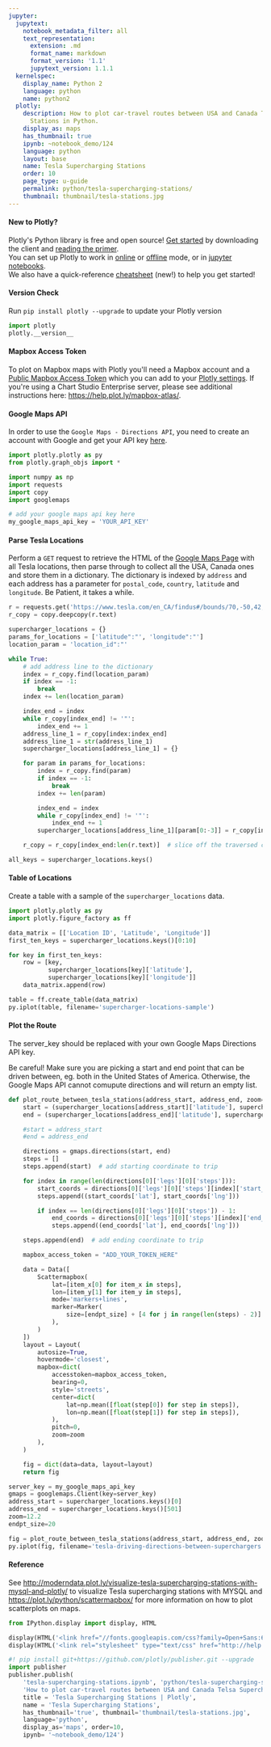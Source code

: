 ```yaml
---
jupyter:
  jupytext:
    notebook_metadata_filter: all
    text_representation:
      extension: .md
      format_name: markdown
      format_version: '1.1'
      jupytext_version: 1.1.1
  kernelspec:
    display_name: Python 2
    language: python
    name: python2
  plotly:
    description: How to plot car-travel routes between USA and Canada Telsa Supercharging
      Stations in Python.
    display_as: maps
    has_thumbnail: true
    ipynb: ~notebook_demo/124
    language: python
    layout: base
    name: Tesla Supercharging Stations
    order: 10
    page_type: u-guide
    permalink: python/tesla-supercharging-stations/
    thumbnail: thumbnail/tesla-stations.jpg
---
```


#### New to Plotly?
Plotly's Python library is free and open source! [Get started](https://plot.ly/python/getting-started/) by downloading the client and [reading the primer](https://plot.ly/python/getting-started/).
<br>You can set up Plotly to work in [online](https://plot.ly/python/getting-started/#initialization-for-online-plotting) or [offline](https://plot.ly/python/getting-started/#initialization-for-offline-plotting) mode, or in [jupyter notebooks](https://plot.ly/python/getting-started/#start-plotting-online).
<br>We also have a quick-reference [cheatsheet](https://images.plot.ly/plotly-documentation/images/python_cheat_sheet.pdf) (new!) to help you get started!


#### Version Check
Run  `pip install plotly --upgrade` to update your Plotly version

```python
import plotly
plotly.__version__
```

#### Mapbox Access Token

To plot on Mapbox maps with Plotly you'll need a Mapbox account and a [Public Mapbox Access Token](https://www.mapbox.com/studio) which you can add to your [Plotly settings](https://plot.ly/settings/mapbox). If you're using a Chart Studio Enterprise server, please see additional instructions here: https://help.plot.ly/mapbox-atlas/.


#### Google Maps API
In order to use the `Google Maps - Directions API`, you need to create an account with Google and get your API key [here](https://developers.google.com/maps/documentation/directions/).

```python
import plotly.plotly as py
from plotly.graph_objs import *

import numpy as np
import requests
import copy
import googlemaps

# add your google maps api key here
my_google_maps_api_key = 'YOUR_API_KEY'
```

#### Parse Tesla Locations
Perform a `GET` request to retrieve the HTML of the [Google Maps Page](https://www.tesla.com/en_CA/findus#/bounds/70,-50,42,-142,d?search=supercharger,&name=Canada) with all Tesla locations, then parse through to collect all the USA, Canada ones and store them in a dictionary. The dictionary is indexed by `address` and each address has a parameter for `postal_code`, `country`, `latitude` and `longitude`. Be Patient, it takes a while.

```python
r = requests.get('https://www.tesla.com/en_CA/findus#/bounds/70,-50,42,-142,d?search=supercharger,&name=Canada')
r_copy = copy.deepcopy(r.text)
```

```python
supercharger_locations = {}
params_for_locations = ['latitude":"', 'longitude":"']
location_param = 'location_id":"'

while True:
    # add address line to the dictionary
    index = r_copy.find(location_param)
    if index == -1:
        break
    index += len(location_param)

    index_end = index
    while r_copy[index_end] != '"':
        index_end += 1
    address_line_1 = r_copy[index:index_end]
    address_line_1 = str(address_line_1)
    supercharger_locations[address_line_1] = {}

    for param in params_for_locations:
        index = r_copy.find(param)
        if index == -1:
            break
        index += len(param)

        index_end = index
        while r_copy[index_end] != '"':
            index_end += 1
        supercharger_locations[address_line_1][param[0:-3]] = r_copy[index:index_end]

    r_copy = r_copy[index_end:len(r.text)]  # slice off the traversed code

all_keys = supercharger_locations.keys()
```

#### Table of Locations
Create a table with a sample of the `supercharger_locations` data.

```python
import plotly.plotly as py
import plotly.figure_factory as ff

data_matrix = [['Location ID', 'Latitude', 'Longitude']]
first_ten_keys = supercharger_locations.keys()[0:10]

for key in first_ten_keys:
    row = [key,
           supercharger_locations[key]['latitude'],
           supercharger_locations[key]['longitude']]
    data_matrix.append(row)

table = ff.create_table(data_matrix)
py.iplot(table, filename='supercharger-locations-sample')
```

#### Plot the Route
The server_key should be replaced with your own Google Maps Directions API key.

Be careful! Make sure you are picking a start and end point that can be driven between, eg. both in the United States of America. Otherwise, the Google Maps API cannot comupute directions and will return an empty list.

```python
def plot_route_between_tesla_stations(address_start, address_end, zoom=3, endpt_size=6):
    start = (supercharger_locations[address_start]['latitude'], supercharger_locations[address_start]['longitude'])
    end = (supercharger_locations[address_end]['latitude'], supercharger_locations[address_end]['longitude'])

    #start = address_start
    #end = address_end

    directions = gmaps.directions(start, end)
    steps = []
    steps.append(start)  # add starting coordinate to trip

    for index in range(len(directions[0]['legs'][0]['steps'])):
        start_coords = directions[0]['legs'][0]['steps'][index]['start_location']
        steps.append((start_coords['lat'], start_coords['lng']))

        if index == len(directions[0]['legs'][0]['steps']) - 1:
            end_coords = directions[0]['legs'][0]['steps'][index]['end_location']
            steps.append((end_coords['lat'], end_coords['lng']))

    steps.append(end)  # add ending coordinate to trip

    mapbox_access_token = "ADD_YOUR_TOKEN_HERE"

    data = Data([
        Scattermapbox(
            lat=[item_x[0] for item_x in steps],
            lon=[item_y[1] for item_y in steps],
            mode='markers+lines',
            marker=Marker(
                size=[endpt_size] + [4 for j in range(len(steps) - 2)] + [endpt_size]
            ),
        )
    ])
    layout = Layout(
        autosize=True,
        hovermode='closest',
        mapbox=dict(
            accesstoken=mapbox_access_token,
            bearing=0,
            style='streets',
            center=dict(
                lat=np.mean([float(step[0]) for step in steps]),
                lon=np.mean([float(step[1]) for step in steps]),
            ),
            pitch=0,
            zoom=zoom
        ),
    )

    fig = dict(data=data, layout=layout)
    return fig

server_key = my_google_maps_api_key
gmaps = googlemaps.Client(key=server_key)
address_start = supercharger_locations.keys()[0]
address_end = supercharger_locations.keys()[501]
zoom=12.2
endpt_size=20

fig = plot_route_between_tesla_stations(address_start, address_end, zoom=10.2, endpt_size=20)
py.iplot(fig, filename='tesla-driving-directions-between-superchargers')
```

#### Reference
See http://moderndata.plot.ly/visualize-tesla-supercharging-stations-with-mysql-and-plotly/ to visualize Tesla supercharging stations with MYSQL and https://plot.ly/python/scattermapbox/ for more information on how to plot scatterplots on maps.

```python
from IPython.display import display, HTML

display(HTML('<link href="//fonts.googleapis.com/css?family=Open+Sans:600,400,300,200|Inconsolata|Ubuntu+Mono:400,700" rel="stylesheet" type="text/css" />'))
display(HTML('<link rel="stylesheet" type="text/css" href="http://help.plot.ly/documentation/all_static/css/ipython-notebook-custom.css">'))

#! pip install git+https://github.com/plotly/publisher.git --upgrade
import publisher
publisher.publish(
    'tesla-supercharging-stations.ipynb', 'python/tesla-supercharging-stations/', 'Python Tesla Supercharging Stations | Examples | Plotly',
    'How to plot car-travel routes between USA and Canada Telsa Supercharging Stations in Python.',
    title = 'Tesla Supercharging Stations | Plotly',
    name = 'Tesla Supercharging Stations',
    has_thumbnail='true', thumbnail='thumbnail/tesla-stations.jpg',
    language='python',
    display_as='maps', order=10,
    ipynb= '~notebook_demo/124')
```

```python

```
